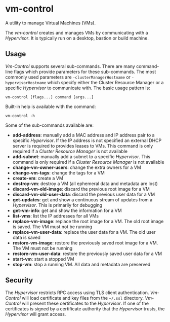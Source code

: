 # vm-control
A utility to manage Virtual Machines (VMs).

The *vm-control* creates and manages VMs by communicating with a *Hypervisor*.
It is typically run on a desktop, bastion or build machine.

## Usage
*Vm-Control* supports several sub-commands. There are many command-line flags
which provide parameters for these sub-commands. The most commonly used
parameters are `-clusterManagerHostname` or `-hypervisorHostname` which specify
either the Cluster Resource Manager or a specific *Hypervisor* to communicate
with. The basic usage pattern is:

```
vm-control [flags...] command [args...]
```

Built-in help is available with the command:

```
vm-control -h
```

Some of the sub-commands available are:

- **add-address**: manually add a MAC address and IP address pair to a specific
                   *Hypervisor*. If the IP address is not specified an external
                   DHCP server is required to provides leases to VMs. This
                   command is only required if a *Cluster Resource Manager* is
                   not available
- **add-subnet**: manually add a subnet to a specific *Hypervisor*. This command
                  is only required if a *Cluster Resource Manager* is not
                  available
- **change-vm-owner-users**: change the extra owners for a VM
- **change-vm-tags**: change the tags for a VM
- **create-vm**: create a VM
- **destroy-vm**: destroy a VM (all ephemeral data and metadata are lost)
- **discard-vm-old-image**: discard the previous root image for a VM
- **discard-vm-old-user-data**: discard the previous user data for a VM
- **get-updates**: get and show a continuous stream of updates from a
  		   *Hypervisor*. This is primarily for debugging
- **get-vm-info**: get and show the information for a VM
- **list-vms**: list the IP addresses for all VMs
- **replace-vm-image**: replace the root image for a VM. The old root image is
                        saved. The VM must not be running
- **replace-vm-user-data**: replace the user data for a VM. The old user data is
                        saved
- **restore-vm-image**: restore the previously saved root image for a VM. The VM
                        must not be running
- **restore-vm-user-data**: restore the previously saved user data for a VM
- **start-vm**: start a stopped VM
- **stop-vm**: stop a running VM. All data and metadata are preserved

## Security
The *Hypervisor* restricts RPC access using TLS client authentication.
*Vm-Control* will load certificate and key files from the
`~/.ssl` directory. *Vm-Control* will present these certificates to
the *Hypervisor*. If one of the certificates is signed by a certificate
authority that the *Hypervisor* trusts, the *Hypervisor* will grant access.
